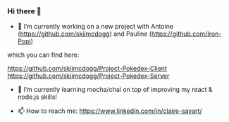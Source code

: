 ### Hi there 👋



- 🔭 I’m currently working on a new project with Antoine (https://github.com/skiimcdogg) and Pauline (https://github.com/Iron-Popi)
 
which you can find here:

https://github.com/skiimcdogg/Project-Pokedex-Client
https://github.com/skiimcdogg/Project-Pokedex-Server

- 🌱 I’m currently learning mocha/chai on top of improving my react & node.js skills! 


- 📫 How to reach me: https://www.linkedin.com/in/claire-sayart/


